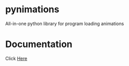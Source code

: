 # pynimations
All-in-one python library for program loading animations

# Documentation
Click <a href="https://tbhaxor.github.io/pynimations/" target="_blank`">Here</a>
